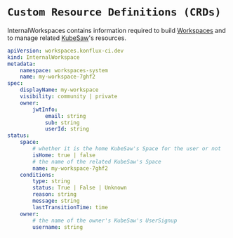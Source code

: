 # `Custom Resource Definitions (CRDs)`

InternalWorkspaces contains information required to build [Workspaces](../rest-api/crds.md) and to manage related [KubeSaw](https://github.com/codeready-toolchain)'s resources.

```yaml
apiVersion: workspaces.konflux-ci.dev
kind: InternalWorkspace
metadata:
    namespace: workspaces-system
    name: my-workspace-7ghf2
spec:
    displayName: my-workspace
    visibility: community | private
    owner:
        jwtInfo:
            email: string
            sub: string
            userId: string
status:
    space:
        # whether it is the home KubeSaw's Space for the user or not
        isHome: true | false
        # the name of the related KubeSaw's Space
        name: my-workspace-7ghf2
    conditions:
        type: string
        status: True | False | Unknown
        reason: string
        message: string
        lastTransitionTime: time
    owner:
        # the name of the owner's KubeSaw's UserSignup
        username: string
```
